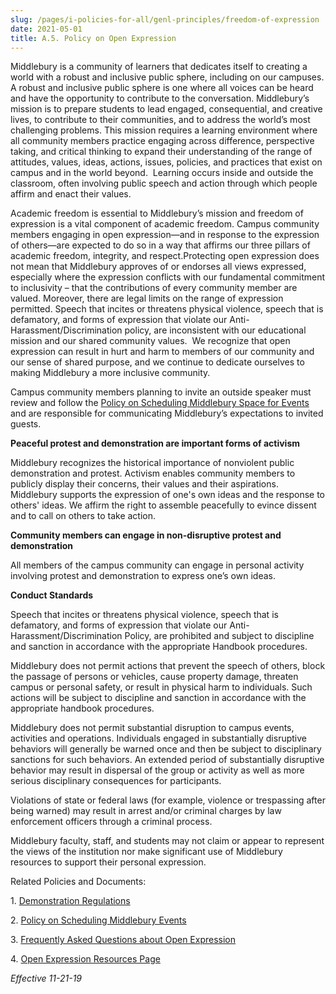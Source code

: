 ```yaml
---
slug: /pages/i-policies-for-all/genl-principles/freedom-of-expression
date: 2021-05-01
title: A.5. Policy on Open Expression
---
```

<div class="field-item even">

<span style="margin:0px">Middlebury is a community of learners that dedicates itself to creating a world with a robust and inclusive public sphere, including on our campuses. A robust and inclusive public sphere is one where all voices can be heard and have the opportunity to contribute to the conversation. Middlebury’s mission is to prepare students to lead engaged, consequential, and creative lives, to contribute to their communities, and to address the world’s most challenging problems.<span style="margin:0px"></span> This mission requires a learning environment where all community members practice engaging across difference, perspective taking, and critical thinking to expand their understanding of the range of attitudes, values, ideas, actions, issues, policies, and practices that exist on campus and in the world beyond.</span> <span style="margin:0px"><span style="margin:0px"> </span></span><span style="margin:0px">Learning occurs inside and outside the classroom, often involving public speech and action through which people affirm and enact their values.</span>

<span style="margin:0px">Academic freedom is essential to Middlebury’s mission and freedom of expression is a vital component of academic freedom.<span style="margin:0px"></span> Campus community members engaging in open expression—and in response to the expression of others—are expected to do so in a way that affirms our three pillars of academic freedom, integrity, and respect.Protecting open expression does not mean that Middlebury approves of or endorses all views expressed, especially where the expression conflicts with our fundamental commitment to inclusivity – that the contributions of every community member are valued.<span style="margin:0px"></span> Moreover, there are legal limits on the range of expression permitted.<span style="margin:0px"></span> Speech that incites or threatens physical violence, speech that is defamatory, and forms of expression that violate our Anti-Harassment/Discrimination policy, are inconsistent with our educational mission and our shared community values. <span style="margin:0px"> </span>We recognize that open expression can result in hurt and harm to members of our community and our sense of shared purpose, and we continue to dedicate ourselves to making Middlebury a more inclusive community. </span>

<span style="margin:0px">Campus community members planning to invite an outside speaker must review and follow the [Policy on Scheduling Middlebury Space for Events](http://www.middlebury.edu/pages/i-policies-for-all/appropriate-use/d.7.-policy-on-scheduling-middlebury-space-for-events) and are responsible for communicating Middlebury’s expectations to invited guests.</span> <span style="margin:0px"> </span>

**<span style="margin:0px">Peaceful protest and demonstration are important forms of activism</span>**

<span style="margin:0px">Middlebury recognizes the historical importance of nonviolent public demonstration and protest. Activism enables community members to publicly display their concerns, their values and their aspirations. Middlebury supports the expression of one's own ideas and the response to others' ideas. We affirm the right to assemble peacefully to evince dissent and to call on others to take action.</span><span style="margin:0px"> </span>

**<span style="margin:0px">Community members can engage in non-disruptive protest and demonstration</span>**

<span style="margin:0px">All members of the campus community can engage in personal activity involving protest and demonstration to express one’s own ideas. </span>

**<span style="margin:0px">Conduct Standards</span>**

<span style="margin:0px">Speech that incites or threatens physical violence, speech that is defamatory, and forms of expression that violate our Anti-Harassment/Discrimination Policy, are prohibited and subject to discipline and sanction in accordance with the appropriate Handbook procedures. </span>

<span style="margin:0px">Middlebury does not permit actions that prevent the speech of others, block the passage of persons or vehicles, cause property damage, threaten campus or personal safety, or result in physical harm to individuals. Such actions will be subject to discipline and sanction in accordance with the appropriate handbook procedures. </span>

<span style="margin:0px">Middlebury does not permit substantial disruption to campus events, activities and operations.<span style="margin:0px"></span> Individuals engaged in substantially disruptive behaviors will generally be warned once and then be subject to disciplinary sanctions for such behaviors.<span style="margin:0px"></span> An extended period of substantially disruptive behavior may result in dispersal of the group or activity as well as more serious disciplinary consequences for participants. <span style="margin:0px"></span></span><span style="margin:0px"> </span>

<span style="margin:0px">Violations of state or federal laws (for example, violence or trespassing after being warned) may result in arrest and/or criminal charges by law enforcement officers through a criminal process. <span style="margin:0px"> </span></span><span style="margin:0px"> </span>

<span style="margin:0px">Middlebury faculty, staff, and students may not claim or appear to represent the views of the institution nor make significant use of Middlebury resources to support their personal expression.</span><span style="margin:0px"> </span>

<span style="margin:0px">Related Policies and Documents:</span>

<span style="margin:0px"><span style="margin:0px"><span>1.</span><span style="margin:0px"></span> </span></span>[<span>Demonstration Regulations</span>](http://www.middlebury.edu/pages/i-policies-for-all/health-safety/demonst-protests)

<span style="margin:0px"><span style="margin:0px"><span>2.</span><span style="margin:0px"></span> </span></span>[<span>Policy on Scheduling Middlebury Events</span>](http://www.middlebury.edu/pages/i-policies-for-all/appropriate-use/d.7.-policy-on-scheduling-middlebury-space-for-events)

<span style="margin:0px"><span style="margin:0px"><span>3.</span><span style="margin:0px"></span> </span></span>[<span>Frequently Asked Questions about Open Expression</span>](http://www.middlebury.edu/about/open-expression/faqs)

<span style="margin:0px"><span style="margin:0px"><span>4.</span><span style="margin:0px"></span> </span></span>[<span>Open Expression Resources Page</span>](http://www.middlebury.edu/about/open-expression/speech-inclusion-resources)

*<span>Effective 11-21-19</span>*

</div>
